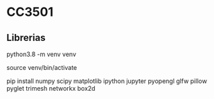 # CC3501

## Librerias

python3.8 -m venv venv

source venv/bin/activate

pip install numpy scipy matplotlib ipython jupyter pyopengl glfw pillow pyglet trimesh networkx box2d